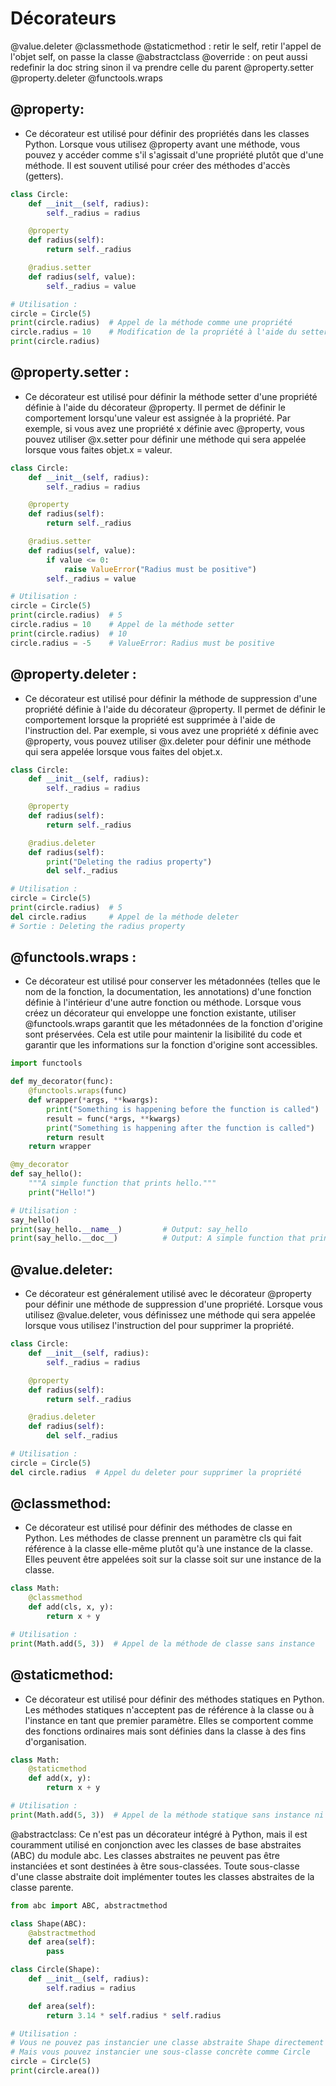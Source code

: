 # Décorateurs 

@value.deleter 
@classmethode 
@staticmethod : retir le self, retir l'appel de l'objet self, on passe la classe 
@abstractclass 
@override : on peut aussi redefinir la doc string sinon il va prendre celle du parent 
@property.setter
@property.deleter
@functools.wraps

## @property: 
- Ce décorateur est utilisé pour définir des propriétés dans les classes Python. Lorsque vous utilisez @property avant une méthode, vous pouvez y accéder comme s'il s'agissait d'une propriété plutôt que d'une méthode. Il est souvent utilisé pour créer des méthodes d'accès (getters).

```python
class Circle:
    def __init__(self, radius):
        self._radius = radius

    @property
    def radius(self):
        return self._radius

    @radius.setter
    def radius(self, value):
        self._radius = value

# Utilisation :
circle = Circle(5)
print(circle.radius)  # Appel de la méthode comme une propriété
circle.radius = 10    # Modification de la propriété à l'aide du setter
print(circle.radius)
```
## @property.setter : 
- Ce décorateur est utilisé pour définir la méthode setter d'une propriété définie à l'aide du décorateur @property. Il permet de définir le comportement lorsqu'une valeur est assignée à la propriété. Par exemple, si vous avez une propriété x définie avec @property, vous pouvez utiliser @x.setter pour définir une méthode qui sera appelée lorsque vous faites objet.x = valeur.
```python
class Circle:
    def __init__(self, radius):
        self._radius = radius

    @property
    def radius(self):
        return self._radius

    @radius.setter
    def radius(self, value):
        if value <= 0:
            raise ValueError("Radius must be positive")
        self._radius = value

# Utilisation :
circle = Circle(5)
print(circle.radius)  # 5
circle.radius = 10    # Appel de la méthode setter
print(circle.radius)  # 10
circle.radius = -5    # ValueError: Radius must be positive
```


## @property.deleter : 
- Ce décorateur est utilisé pour définir la méthode de suppression d'une propriété définie à l'aide du décorateur @property. Il permet de définir le comportement lorsque la propriété est supprimée à l'aide de l'instruction del. Par exemple, si vous avez une propriété x définie avec @property, vous pouvez utiliser @x.deleter pour définir une méthode qui sera appelée lorsque vous faites del objet.x.
```python
class Circle:
    def __init__(self, radius):
        self._radius = radius

    @property
    def radius(self):
        return self._radius

    @radius.deleter
    def radius(self):
        print("Deleting the radius property")
        del self._radius

# Utilisation :
circle = Circle(5)
print(circle.radius)  # 5
del circle.radius     # Appel de la méthode deleter
# Sortie : Deleting the radius property
```


## @functools.wraps : 

- Ce décorateur est utilisé pour conserver les métadonnées (telles que le nom de la fonction, la documentation, les annotations) d'une fonction définie à l'intérieur d'une autre fonction ou méthode. Lorsque vous créez un décorateur qui enveloppe une fonction existante, utiliser @functools.wraps garantit que les métadonnées de la fonction d'origine sont préservées. Cela est utile pour maintenir la lisibilité du code et garantir que les informations sur la fonction d'origine sont accessibles.
```python
import functools

def my_decorator(func):
    @functools.wraps(func)
    def wrapper(*args, **kwargs):
        print("Something is happening before the function is called")
        result = func(*args, **kwargs)
        print("Something is happening after the function is called")
        return result
    return wrapper

@my_decorator
def say_hello():
    """A simple function that prints hello."""
    print("Hello!")

# Utilisation :
say_hello()
print(say_hello.__name__)         # Output: say_hello
print(say_hello.__doc__)          # Output: A simple function that prints hello.


```

## @value.deleter: 
- Ce décorateur est généralement utilisé avec le décorateur @property pour définir une méthode de suppression d'une propriété. Lorsque vous utilisez @value.deleter, vous définissez une méthode qui sera appelée lorsque vous utilisez l'instruction del pour supprimer la propriété.

```python
class Circle:
    def __init__(self, radius):
        self._radius = radius

    @property
    def radius(self):
        return self._radius

    @radius.deleter
    def radius(self):
        del self._radius

# Utilisation :
circle = Circle(5)
del circle.radius  # Appel du deleter pour supprimer la propriété

```


## @classmethod: 
- Ce décorateur est utilisé pour définir des méthodes de classe en Python. Les méthodes de classe prennent un paramètre cls qui fait référence à la classe elle-même plutôt qu'à une instance de la classe. Elles peuvent être appelées soit sur la classe soit sur une instance de la classe.

```python
class Math:
    @classmethod
    def add(cls, x, y):
        return x + y

# Utilisation :
print(Math.add(5, 3))  # Appel de la méthode de classe sans instance

```


## @staticmethod: 
- Ce décorateur est utilisé pour définir des méthodes statiques en Python. Les méthodes statiques n'acceptent pas de référence à la classe ou à l'instance en tant que premier paramètre. Elles se comportent comme des fonctions ordinaires mais sont définies dans la classe à des fins d'organisation.

```python
class Math:
    @staticmethod
    def add(x, y):
        return x + y

# Utilisation :
print(Math.add(5, 3))  # Appel de la méthode statique sans instance ni classe

```

@abstractclass: Ce n'est pas un décorateur intégré à Python, mais il est couramment utilisé en conjonction avec les classes de base abstraites (ABC) du module abc. Les classes abstraites ne peuvent pas être instanciées et sont destinées à être sous-classées. Toute sous-classe d'une classe abstraite doit implémenter toutes les classes abstraites de la classe parente.

```python
from abc import ABC, abstractmethod

class Shape(ABC):
    @abstractmethod
    def area(self):
        pass

class Circle(Shape):
    def __init__(self, radius):
        self.radius = radius

    def area(self):
        return 3.14 * self.radius * self.radius

# Utilisation :
# Vous ne pouvez pas instancier une classe abstraite Shape directement
# Mais vous pouvez instancier une sous-classe concrète comme Circle
circle = Circle(5)
print(circle.area())

```